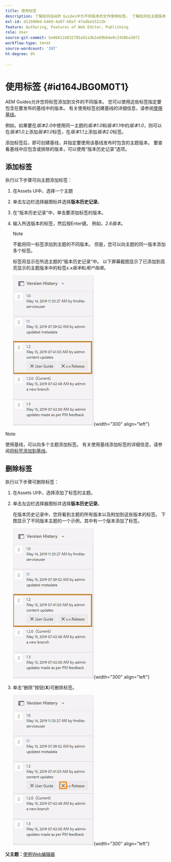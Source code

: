 ```yaml
---
title: 使用标签
description: 了解如何在AEM Guides中为不同版本的文件使用标签。 了解如何在主题版本中添加或删除标签。
exl-id: d116906d-b469-4a97-b0af-4fadbe15222b
feature: Authoring, Features of Web Editor, Publishing
role: User
source-git-commit: be06612d832785a91a3b2a89b84e0c2438ba30f2
workflow-type: tm+mt
source-wordcount: '397'
ht-degree: 0%

---
```


# 使用标签 {#id164JBG0M0T1}

AEM Guides允许您将标签添加到文件的不同版本。 您可以使用这些标签指定要包含在要发布的基线中的版本。 有关使用标签创建基线的详细信息，请参阅[使用基线](generate-output-use-baseline-for-publishing.md#)。

例如，如果要在&#x200B;*版本2.0*&#x200B;中使用同一主题的&#x200B;*版本1.0*&#x200B;和&#x200B;*版本1.1*&#x200B;中的&#x200B;*版本1.0*，则可以在&#x200B;*版本1.0*&#x200B;上添加&#x200B;*版本1.0*&#x200B;标签，在&#x200B;*版本1.1*&#x200B;上添加&#x200B;*版本2.0*&#x200B;标签。

添加标签后，即可创建基线，并指定要使用该基线发布时包含的主题版本。 要查看基线中应包含或排除的版本，可以使用“版本历史记录”选项。

## 添加标签

执行以下步骤可向主题添加标签：

1. 在Assets UI中，选择一个主题
1. 单击左边栏选择器图标并选择&#x200B;**版本历史记录**。
1. 在“版本历史记录”中，单击要添加标签的版本。

1. 输入所选版本的标签，然后按Enter键。 例如，*2.6版本*。

   >[!NOTE]
   >
   > 不能将同一标签添加到主题的不同版本。 但是，您可以向主题的同一版本添加多个标签。

   标签将显示在所选主题的“版本历史记录”中。 以下屏幕截图显示了已添加到高亮显示的主题版本中的标签&#x200B;*x.x版本*&#x200B;和&#x200B;*用户指南*。

   ![](images/labels.png){width="300" align="left"}

>[!NOTE]
>
> 使用基线，可以向多个主题添加标签。 有关使用基线添加标签的详细信息，请参阅[将标签添加到基线](generate-output-use-baseline-for-publishing.md#id184KD0T305Z)。

## 删除标签

执行以下步骤可删除标签：

1. 在Assets UI中，选择添加了标签的主题。
1. 单击左边栏选择器图标并选择&#x200B;**版本历史记录**。

   在版本历史记录中，您将看到主题的所有版本以及附加到这些版本的标签。 下图显示了不同版本主题的一个示例，其中有一个版本添加了标签。

   ![](images/labels.png){width="300" align="left"}

1. 单击“删除”按钮\(**X**\)可删除标签。

   ![](images/delete-labels.png){width="300" align="left"}


**父主题：**[&#x200B;使用Web编辑器](web-editor.md)
